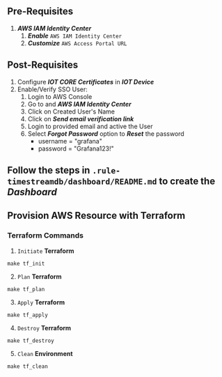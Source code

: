 ## Pre-Requisites
1. ***AWS IAM Identity Center***
   1. ***Enable*** `AWS IAM Identity Center`
   2. ***Customize*** `AWS Access Portal URL`


## Post-Requisites
1. Configure ***IOT CORE Certificates*** in ***IOT Device*** 
2. Enable/Verify SSO User: 
   1. Login to AWS Console 
   2. Go to and ***AWS IAM Identity Center***
   3. Click on Created User's Name
   4. Click on ***Send email verification link***
   5. Login to provided email and active the User
   6. Select ***Forgot Password*** option to ***Reset*** the password
      - username = "grafana"
      - password = "Grafana123!"


## Follow the steps in `.rule-timestreamdb/dashboard/README.md` to create the ***Dashboard***


## Provision AWS Resource with Terraform

### Terraform Commands
1. `Initiate` **Terraform**
```shell
make tf_init
```

2. `Plan` **Terraform**
```shell
make tf_plan
```

3. `Apply` **Terraform**
```shell
make tf_apply
```

4. `Destroy` **Terraform**
```shell
make tf_destroy
```

5. `Clean` **Environment**
```shell
make tf_clean
```